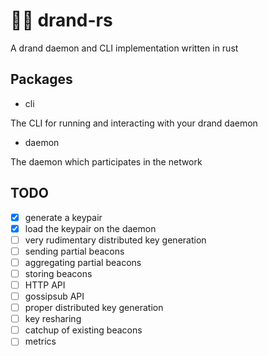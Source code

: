 # 🎲🦀 drand-rs

A drand daemon and CLI implementation written in rust

## Packages
- cli

The CLI for running and interacting with your drand daemon
- daemon

The daemon which participates in the network

## TODO
- [x] generate a keypair
- [x] load the keypair on the daemon
- [ ] very rudimentary distributed key generation
- [ ] sending partial beacons
- [ ] aggregating partial beacons
- [ ] storing beacons
- [ ] HTTP API
- [ ] gossipsub API
- [ ] proper distributed key generation
- [ ] key resharing
- [ ] catchup of existing beacons
- [ ] metrics